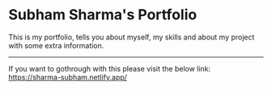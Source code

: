 # Subham Sharma's Portfolio
This is my portfolio, tells you about myself, my skills and about my project with some extra information.
<hr>

If you want to gothrough with this please visit the below link:
<br>
https://sharma-subham.netlify.app/
